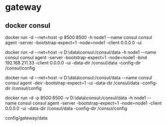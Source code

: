 # gateway
## docker consul

docker run -d --net=host -p 8500:8500 -h node1 --name consul  consul agent -server -bootstrap-expect=1  -node=node1 -client 0.0.0.0 -ui  

docker run -d --net=host  -v D:\data\consul:/consul/data  -h node1 --name consul  consul agent -server -bootstrap-expect=1  -node=node1  -bind 192.168.211.33 -client 0.0.0.0 -ui  -data-dir /consul/data -config-dir /consul/config   

docker run -d --net=host  -v D:\data\consul:/consul/data --name consul  consul agent -dev -bootstrap-expect=1  -ui  -data-dir /consul/data -config-dir /consul/config   



docker run -d  -p 8500:8500   -v D:\data\consul:/consul/data  -h node1 --name consul  consul agent -server -bootstrap-expect=1  -node=node1 -client 0.0.0.0 -ui  -data-dir /consul/data -config-dir /consul/config   



config/gateway/data